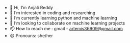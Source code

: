 - 👋 Hi, I’m Anjali Reddy
- 👀 I’m interested in coding and researching 
- 🌱 I’m currently learning python and machine learning
- 💞️ I’m looking to collaborate on machine learning projects
- 📫 How to reach me : gmail - artemis36909@gmail.com
- 😄 Pronouns: she/her

<!---
aira36909/aira36909 is a ✨ special ✨ repository because its `README.md` (this file) appears on your GitHub profile.
You can click the Preview link to take a look at your changes.
--->
